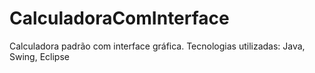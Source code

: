 # CalculadoraComInterface
Calculadora padrão com interface gráfica. Tecnologias utilizadas: Java, Swing, Eclipse
